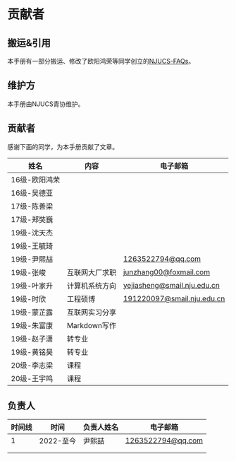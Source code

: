 # 贡献者

## 搬运&引用

本手册有一部分搬运、修改了欧阳鸿荣等同学创立的[NJUCS-FAQs](https://github.com/NJUCS-Peers-Tutors/NJUCS-FAQs)。

## 维护方

本手册由NJUCS青协维护。

## 贡献者

感谢下面的同学，为本手册贡献了文章。

| 姓名       | 内容         | 电子邮箱                        |
| -------- | ---------- | --------------------------- |
| 16级-欧阳鸿荣 |            |                             |
| 16级-吴德亚  |            |                             |
| 17级-陈善梁  |            |                             |
| 17级-郑奘巍  |            |                             |
| 19级-沈天杰  |            |                             |
| 19级-王毓琦  |            |                             |
| 19级-尹熙喆  |            | 1263522794@qq.com           |
| 19级-张峻   | 互联网大厂求职    | junzhang00@foxmail.com      |
| 19级-叶家升  | 计算机系统方向    | yejiasheng@smail.nju.edu.cn |
| 19级-时欣   | 工程硕博       | 191220097@smail.nju.edu.cn  |
| 19级-蒙芷露  | 互联网实习分享    |                             |
| 19级-朱富康  | Markdown写作 |                             |
| 19级-赵子潇  | 转专业        |                             |
| 19级-黄铭昊  | 转专业        |                             |
| 20级-李志梁  | 课程         |                             |
| 20级-王宇鸣  | 课程         |                             |

## 负责人

| 时间线 | 时间      | 负责人姓名 | 电子邮箱              |
| --- | ------- | ----- | ----------------- |
| 1   | 2022-至今 | 尹熙喆   | 1263522794@qq.com |
|     |         |       |                   |
|     |         |       |                   |
